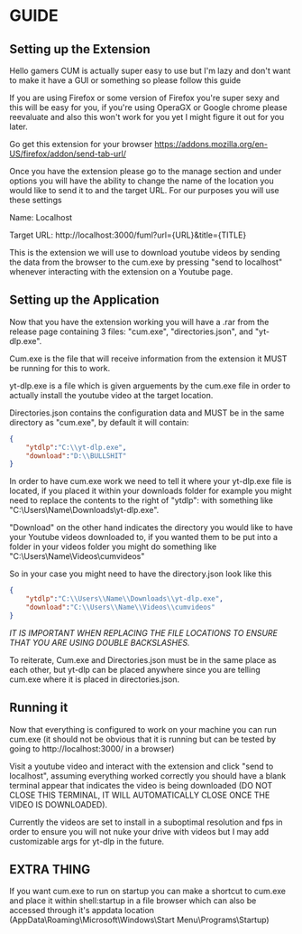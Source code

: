 # GUIDE
## Setting up the Extension
Hello gamers CUM is actually super easy to use but I'm lazy and don't want to make it have a GUI or something so please follow this guide

If you are using Firefox or some version of Firefox you're super sexy and this will be easy for you, if you're using OperaGX or Google chrome please reevaluate and also this won't work for you yet I might figure it out for you later.

Go get this extension for your browser https://addons.mozilla.org/en-US/firefox/addon/send-tab-url/

Once you have the extension please go to the manage section and under options you will have the ability to change the name of the location you would like to send it to and the target URL. For our purposes you will use these settings

Name: Localhost

Target URL: http://localhost:3000/fuml?url={URL}&title={TITLE}

This is the extension we will use to download youtube videos by sending the data from the browser to the cum.exe by pressing "send to localhost" whenever interacting with the extension on a Youtube page.

## Setting up the Application
Now that you have the extension working you will have a .rar from the release page containing 3 files: "cum.exe", "directories.json", and "yt-dlp.exe".

Cum.exe is the file that will receive information from the extension it MUST be running for this to work.

yt-dlp.exe is a file which is given arguements by the cum.exe file in order to actually install the youtube video at the target location.

Directories.json contains the configuration data and MUST be in the same directory as "cum.exe", by default it will contain:

```json
{
    "ytdlp":"C:\\yt-dlp.exe",
    "download":"D:\\BULLSHIT"
}
```


In order to have cum.exe work we need to tell it where your yt-dlp.exe file is located, if you placed it within your downloads folder for example you might need to replace the contents to the right of "ytdlp": with something like "C:\\Users\\Name\\Downloads\\yt-dlp.exe". 

"Download" on the other hand indicates the directory you would like to have your Youtube videos downloaded to, if you wanted them to be put into a folder in your videos folder you might do something like "C:\\Users\\Name\\Videos\\cumvideos"

So in your case you might need to have the directory.json look like this

```json
{
    "ytdlp":"C:\\Users\\Name\\Downloads\\yt-dlp.exe",
    "download":"C:\\Users\\Name\\Videos\\cumvideos"
}
```

*IT IS IMPORTANT WHEN REPLACING THE FILE LOCATIONS TO ENSURE THAT YOU ARE USING DOUBLE BACKSLASHES.*

To reiterate, Cum.exe and Directories.json must be in the same place as each other, but yt-dlp can be placed anywhere since you are telling cum.exe where it is placed in directories.json.

## Running it
Now that everything is configured to work on your machine you can run cum.exe (it should not be obvious that it is running but can be tested by going to http://localhost:3000/ in a browser) 

Visit a youtube video and interact with the extension and click "send to localhost", assuming everything worked correctly you should have a blank terminal appear that indicates the video is being downloaded (DO NOT CLOSE THIS TERMINAL, IT WILL AUTOMATICALLY CLOSE ONCE THE VIDEO IS DOWNLOADED). 

Currently the videos are set to install in a suboptimal resolution and fps in order to ensure you will not nuke your drive with videos but I may add customizable args for yt-dlp in the future.

## EXTRA THING 
If you want cum.exe to run on startup you can make a shortcut to cum.exe and place it within shell:startup in a file browser which can also be accessed through it's appdata location (AppData\Roaming\Microsoft\Windows\Start Menu\Programs\Startup)
